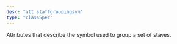 ```yaml
---
desc: "att.staffgroupingsym"
type: "classSpec"
---
```


Attributes that describe the symbol used to group a set of staves.